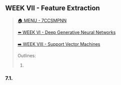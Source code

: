## WEEK VII - Feature Extraction

>[🏠 MENU - 7CCSMPNN](year3/7ccsmpnn.md)
>
>[⬅️ WEEK VI - Deep Generative Neural Networks](year3/7ccsmpnn/w6.md)
>
>[➡️ WEEK VIII - Support Vector Machines](year3/7ccsmpnn/w8.md)
>
>Outlines:
>
>1. 

### 7.1. 